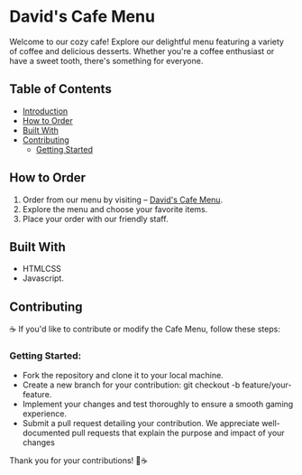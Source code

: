 # David's Cafe Menu

Welcome to our cozy cafe! Explore our delightful menu featuring a variety of coffee and delicious desserts. Whether you're a coffee enthusiast or have a sweet tooth, there's something for everyone.

## Table of Contents
- [Introduction](#David's-Cafe-Menu)
- [How to Order](#How-to-Order)
- [Built With](#built-with)
- [Contributing](#contributing)
  - [Getting Started](#getting-started)

## How to Order
1. Order from our menu by visiting – [David's Cafe Menu](https://davids-cafe.netlify.app).
3. Explore the menu and choose your favorite items.
4. Place your order with our friendly staff.

## Built With
<ul>
    <li>HTML</li☕️
    <li>CSS </li>
    <li>Javascript.</li>
</ul>

## Contributing
☕️ If you'd like to contribute or modify the Cafe Menu, follow these steps:

  ### Getting Started:
  <ul>
      <li>Fork the repository and clone it to your local machine.</li>
      <li>Create a new branch for your contribution: git checkout -b feature/your-feature.</li>
      <li>Implement your changes and test thoroughly to ensure a smooth gaming experience.</li>
      <li>Submit a pull request detailing your contribution. We appreciate well-documented pull requests that explain the purpose and impact of your changes</li>
  </ul>

Thank you for your contributions! 🍰☕️
